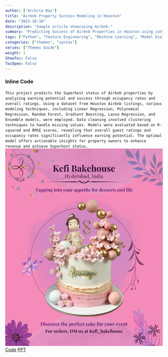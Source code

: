 ```yaml
---
author: ["Archita Ray"]
title: "Airbnb Property Success Modeling in Houston"
date: "2023-10-10"
description: "Sample article showcasing Airbnb."
summary: "Predicting Success of Airbnb Properties in Houston using controllable & uncontrollable features"
tags: ["Python", "Feature Engineering", "Machine Learning", "Model Evaluation", "Excel", "Statistical Modelling", "Data Cleaning"]
categories: ["themes", "syntax"]
series: ["Themes Guide"]
weight: 1
ShowToc: False
TocOpen: False
---
```


### Inline Code

`This project predicts the Superhost status of Airbnb properties by analyzing earning potential and success through occupancy rates and overall ratings. Using a dataset from Houston Airbnb listings, various modeling techniques, including Linear Regression, Polynomial Regression, Random Forest, Gradient Boosting, Lasso Regression, and Ensemble models, were employed. Data cleaning involved clustering techniques to handle missing values. Models were evaluated based on R-squared and RMSE scores, revealing that overall guest ratings and occupancy rates significantly influence earning potential. The optimal model offers actionable insights for property owners to enhance revenue and achieve Superhost status.`
![test](../../static/images/pic.png#center)
[Code](https://github.com/archita612/AirBnB_Superhost)
[PPT](https://github.com/archita612/AirBnB_Superhost/blob/main/AirBnB_Houston.pptx)